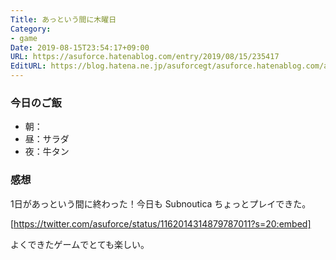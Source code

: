 ```yaml
---
Title: あっという間に木曜日
Category:
- game
Date: 2019-08-15T23:54:17+09:00
URL: https://asuforce.hatenablog.com/entry/2019/08/15/235417
EditURL: https://blog.hatena.ne.jp/asuforcegt/asuforce.hatenablog.com/atom/entry/26006613396775368
---
```


### 今日のご飯
- 朝：
- 昼：サラダ 
- 夜：牛タン

### 感想

1日があっという間に終わった！今日も Subnoutica ちょっとプレイできた。

[https://twitter.com/asuforce/status/1162014314879787011?s=20:embed]

よくできたゲームでとても楽しい。
